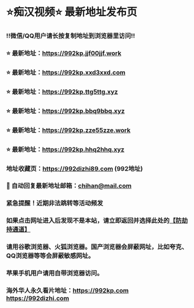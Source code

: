 # ⭐️痴汉视频⭐️ 最新地址发布页

### ‼️微信/QQ用户请长按复制地址到浏览器里访问‼️

### ⭐️ 最新地址：https://992kp.jjf00jjf.work

### ⭐️ 最新地址：https://992kp.xxd3xxd.com

### ⭐️ 最新地址：https://992kp.ttg5ttg.xyz

### ⭐️ 最新地址：https://992kp.bbq9bbq.xyz

### ⭐️ 最新地址：https://992kp.zze55zze.work

### ⭐️ 最新地址：https://992kp.hhq2hhq.xyz



### 地址收藏页：https://992dizhi89.com (992地址)
### 📧 自动回复最新地址邮箱：chihan@mail.com
### 紧急提醒！近期非法跳转等活动频发
### 如果点击网址进入后发现不是本站，请立即返回并选择此处的[【防劫持通道】](https://23.224.130.222:7583)
### 请用谷歌浏览器、火狐浏览器。国产浏览器会屏蔽网址，比如夸克、QQ浏览器等等会屏蔽敏感网址。
### 苹果手机用户请用自带浏览器访问。
### 海外华人永久看片地址：https://992kp.com  https://992dizhi.com
